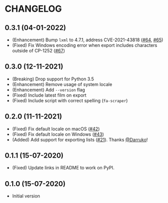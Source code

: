 # CHANGELOG

## 0.3.1 (04-01-2022)

- (Enhancement) Bump `lxml` to 4.7.1, address CVE-2021-43818 ([#64][], [#65][])
- (Fixed) Fix Windows encoding error when export includes characters outside of CP-1252 ([#67][])

## 0.3.0 (12-11-2021)

- (Breaking) Drop support for Python 3.5
- (Enhancement) Remove usage of system locale
- (Enhancement) Add `--version` flag
- (Fixed) Include latest film on export
- (Fixed) Include script with correct spelling (`fa-scraper`)

## 0.2.0 (11-11-2021)

- (Fixed) Fix default locale on macOS ([#42][])
- (Fixed) Fix default locale on Windows ([#43][])
- (Added) Add support for exporting lists ([#21][]). Thanks [@Darruko][]!

## 0.1.1 (15-07-2020)

- (Fixed) Update links in README to work on PyPI.

## 0.1.0 (15-07-2020)

- Initial version

<!--- The following link definition list is generated by PimpMyChangelog --->

[#21]: https://github.com/mx-psi/fa-scrapper/issues/21
[#42]: https://github.com/mx-psi/fa-scrapper/issues/42
[#43]: https://github.com/mx-psi/fa-scrapper/issues/43
[#64]: https://github.com/mx-psi/fa-scrapper/issues/64
[#65]: https://github.com/mx-psi/fa-scrapper/issues/65
[#67]: https://github.com/mx-psi/fa-scrapper/issues/67
[@darruko]: https://github.com/Darruko
